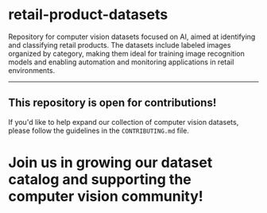# retail-product-datasets

Repository for computer vision datasets focused on AI, aimed at identifying and classifying retail products. The datasets include labeled images organized by category, making them ideal for training image recognition models and enabling automation and monitoring applications in retail environments.

---

## This repository is open for contributions!

If you'd like to help expand our collection of computer vision datasets, please follow the guidelines in the `CONTRIBUTING.md` file.

# Join us in growing our dataset catalog and supporting the computer vision community!
